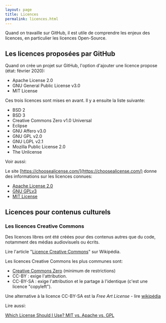 ```yaml
---
layout: page
title: Licences
permalink: licences.html
---
```


Quand on travaille sur GitHub, il est utile de comprendre les enjeux des licences, en particulier les licences Open-Source.

## Les licences proposées par GitHub

Quand on crée un projet sur GitHub, l'option d'ajouter une licence propose (état: février 2020):

- Apache License 2.0
- GNU General Public License v3.0
- MIT License

Ces trois licences sont mises en avant. Il y a ensuite la liste suivante:

- BSD 2
- BSD 3
- Creative Commons Zero v1.0 Universal
- Eclipse
- GNU Affero v3.0
- GNU GPL v2.0
- GNU LGPL v2.1
- Mozilla Public License 2.0
- The Unlicense

Voir aussi:

Le site [https://choosealicense.com/](https://choosealicense.com/) donne des informations sur les licences connues:

- [Apache License 2.0](https://choosealicense.com/licenses/apache-2.0/)
- [GNU GPLv3](https://choosealicense.com/licenses/gpl-3.0/)
- [MIT License](https://choosealicense.com/licenses/mit/)

## Licences pour contenus culturels

###  Les licences Creative Commons

Des licences libres ont été créées pour des contenus autres que du code, notamment des médias audiovisuels ou écrits.

Lire l'article "[Licence Creative Commons](https://fr.wikipedia.org/wiki/Licence_Creative_Commons)" sur Wikipédia.

Les licences Creative Commons les plus communes sont: 
- [Creative Commons Zero]() (minimum de restrictions)
- CC-BY : exige l'attribution.
- CC-BY-SA : exige l'attribution et le partage à l'identique (c'est une licence "copyleft").

Une alternative à la licence CC-BY-SA est la *Free Art License* - lire [wikipédia](https://fr.wikipedia.org/wiki/Licence_Art_Libre)

Lire aussi:

[Which License Should I Use? MIT vs. Apache vs. GPL](https://exygy.com/blog/which-license-should-i-use-mit-vs-apache-vs-gpl/)
